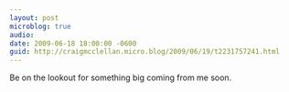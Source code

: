 ```yaml
---
layout: post
microblog: true
audio: 
date: 2009-06-18 18:00:00 -0600
guid: http://craigmcclellan.micro.blog/2009/06/19/t2231757241.html
---
```

Be on the lookout for something big coming from me soon.
